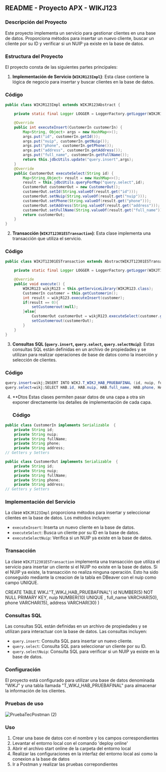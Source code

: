 ## README - Proyecto APX - WIKJ123

### Descripción del Proyecto

Este proyecto implementa un servicio para gestionar clientes en una base de datos. Proporciona métodos para insertar un nuevo cliente, buscar un cliente por su ID y verificar si un NUIP ya existe en la base de datos.

### Estructura del Proyecto

El proyecto consta de las siguientes partes principales:

1. **Implementación de Servicio (`WIKJR123Impl`)**: Esta clase contiene la lógica de negocio para insertar y buscar clientes en la base de datos.
  ### Código

```java
public class WIKJR123Impl extends WIKJR123Abstract {

	private static final Logger LOGGER = LoggerFactory.getLogger(WIKJR123Impl.class);

	@Override
	public int executeInsert(CustomerIn customerIn) {
		Map<String, Object> args = new HashMap<>();
		args.put("id", customerIn.getId());
		args.put("nuip", customerIn.getNuip());
		args.put("phone", customerIn.getPhone());
		args.put("address", customerIn.getAddress());
		args.put("full_name", customerIn.getFullName());
		return this.jdbcUtils.update("query.insert",args);
	}
	@Override
	public CustomerOut executeSelect(String id) {
		Map<String,Object> result = new HashMap<>();
		result = this.jdbcUtils.queryForMap("query.select",id);
		CustomerOut customerOut = new CustomerOut();
		customerOut.setId(String.valueOf(result.get("id")));
		customerOut.setNuip(String.valueOf(result.get("nuip")));
		customerOut.setPhone(String.valueOf(result.get("phone")));
		customerOut.setAddress(String.valueOf(result.get("address")));
		customerOut.setFullName(String.valueOf(result.get("full_name")));
		return customerOut;
	}
}
```

2. **Transacción (`WIKJT12301ESTransaction`)**: Esta clase implementa una transacción que utiliza el servicio.
### Código

```java
public class WIKJT12301ESTransaction extends AbstractWIKJT12301ESTransaction {

	private static final Logger LOGGER = LoggerFactory.getLogger(WIKJT12301ESTransaction.class);

	@Override
	public void execute() {
		WIKJR123 wikjR123 = this.getServiceLibrary(WIKJR123.class);
		CustomerIn customer = this.getCustomerin();
		int result = wikjR123.executeInsert(customer);
		if(result == 0){
			setCustomerout(null);
		}else{
			CustomerOut customerOut = wikjR123.executeSelect(customer.getId());
			setCustomerout(customerOut);
		}
	}
}

```
3. **Consultas SQL (`query.insert`, `query.select`, `query.selectNuip`)**: Estas consultas SQL están definidas en un archivo de propiedades y se utilizan para realizar operaciones de base de datos como la inserción y selección de clientes.
### Código

```java
query.insert=wikj;INSERT INTO WIKJ.T_WIKJ_HAB_PRUEBAFINAL (id, nuip, full_name, phone, address) VALUES (:id,:nuip,:full_name,:phone,:address);
query.select=wikj;SELECT HAB.id, HAB.nuip, HAB.full_name, HAB.phone, HAB.address FROM WIKJ.T_WIKJ_HAB_PRUEBAFINAL HAB WHERE HAB.id = :id;
```

4. **Dtos Estas clases permiten pasar datos de una capa a otra sin exponer directamente los detalles de implementación de cada capa.
   ### Código
```java
public class CustomerIn implements Serializable  {
	private String id;
	private String nuip;
	private String fullName;
	private String phone;
	private String address;
// Getters y Setters
```
```java
public class CustomerOut implements Serializable  {
	private String id;
	private String nuip;
	private String fullName;
	private String phone;
	private String address;
// Getters y Setters
```

### Implementación del Servicio

La clase `WIKJR123Impl` proporciona métodos para insertar y seleccionar clientes en la base de datos. Los métodos incluyen:

- `executeInsert`: Inserta un nuevo cliente en la base de datos.
- `executeSelect`: Busca un cliente por su ID en la base de datos.
- `executeSelectNuip`: Verifica si un NUIP ya existe en la base de datos.

### Transacción

La clase `WIKJT12301ESTransaction` implementa una transacción que utiliza el servicio para insertar un cliente si el NUIP no existe en la base de datos. Si el NUIP ya existe, la transacción no realiza ninguna operación. Esto ha sido conseguido mediante la creacion de la tabla en DBeaver con el nuip como campo UNIQUE.

CREATE TABLE WIKJ."T_WIKJ_HAB_PRUEBAFINAL"(
	id NUMBER(5) NOT NULL PRIMARY KEY,
	nuip NUMBER(10) UNIQUE ,
	full_name VARCHAR(50),
	phone VARCHAR(15),
	address VARCHAR(30)
)

### Consultas SQL

Las consultas SQL están definidas en un archivo de propiedades y se utilizan para interactuar con la base de datos. Las consultas incluyen:

- `query.insert`: Consulta SQL para insertar un nuevo cliente.
- `query.select`: Consulta SQL para seleccionar un cliente por su ID.
- `query.selectNuip`: Consulta SQL para verificar si un NUIP ya existe en la base de datos.

### Configuración

El proyecto está configurado para utilizar una base de datos denominada "WIKJ" y una tabla llamada "T_WIKJ_HAB_PRUEBAFINAL" para almacenar la información de los clientes.

### Pruebas de uso
![PruebaTecPostman (2)](https://github.com/eduakaneon/PruebaTecnicaAPX_EduardoPintado/assets/152890267/92d1c8ce-2c3b-40eb-a712-0b9e2ae58e6c)

### Uso
1. Crear una base de datos con el nombre y los campos correspondientes
2. Levantar el entorno local con el comando 'deploy online'
3. Abrir el archivo start online de la carpeta del entorno local
4. Realizar las configuraciones en la interfaz del entorno local asi como la conexion a la base de datos
5. Ir a Postman y realizar las pruebas correpondientes
